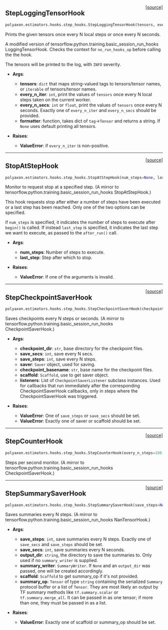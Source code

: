 <span style="float:right;">[[source]](https://github.com/polyaxon/polyaxon-docs/blob/master/polyaxon/estimators/hooks/step_hooks.py#L11)</span>
## StepLoggingTensorHook

```python
polyaxon.estimators.hooks.step_hooks.StepLoggingTensorHook(tensors, every_n_iter=None, every_n_secs=None, at_end=False, formatter=None)
```

Prints the given tensors once every N local steps or once every N seconds.

A modified version of tensorflow.python.training.basic_session_run_hooks LoggingTensorHook.
Checks the context for `no_run_hooks_op` before calling the the hook.

The tensors will be printed to the log, with `INFO` severity.

- __Args__:
	- __tensors__: `dict` that maps string-valued tags to tensors/tensor names,
		or `iterable` of tensors/tensor names.
	- __every_n_iter__: `int`, print the values of `tensors` once every N local
		steps taken on the current worker.
	- __every_n_secs__: `int` or `float`, print the values of `tensors` once every N
		seconds. Exactly one of `every_n_iter` and `every_n_secs` should be
		provided.
	- __formatter__: function, takes dict of `tag`->`Tensor` and returns a string.
		If `None` uses default printing all tensors.

- __Raises__:
	- __ValueError__: if `every_n_iter` is non-positive.


----

<span style="float:right;">[[source]](https://github.com/polyaxon/polyaxon-docs/blob/master/polyaxon/estimators/hooks/step_hooks.py#L42)</span>
## StopAtStepHook

```python
polyaxon.estimators.hooks.step_hooks.StopAtStepHook(num_steps=None, last_step=None)
```

Monitor to request stop at a specified step.
(A mirror to tensorflow.python.training.basic_session_run_hooks StopAtStepHook.)

This hook requests stop after either a number of steps have been
executed or a last step has been reached. Only one of the two options can be
specified.

if `num_steps` is specified, it indicates the number of steps to execute
after `begin()` is called. If instead `last_step` is specified, it
indicates the last step we want to execute, as passed to the `after_run()`
call.

- __Args__:
	- __num_steps__: Number of steps to execute.
	- __last_step__: Step after which to stop.

- __Raises__:
	- __ValueError__: If one of the arguments is invalid.


----

<span style="float:right;">[[source]](https://github.com/polyaxon/polyaxon-docs/blob/master/polyaxon/estimators/hooks/step_hooks.py#L66)</span>
## StepCheckpointSaverHook

```python
polyaxon.estimators.hooks.step_hooks.StepCheckpointSaverHook(checkpoint_dir, save_secs=None, save_steps=None, saver=None, checkpoint_basename='model.ckpt', scaffold=None, listeners=None)
```

Saves checkpoints every N steps or seconds.
(A mirror to tensorflow.python.training.basic_session_run_hooks CheckpointSaverHook.)

- __Args__:
	- __checkpoint_dir__: `str`, base directory for the checkpoint files.
	- __save_secs__: `int`, save every N secs.
	- __save_steps__: `int`, save every N steps.
	- __saver__: `Saver` object, used for saving.
	- __checkpoint_basename__: `str`, base name for the checkpoint files.
	- __scaffold__: `Scaffold`, use to get saver object.
	- __listeners__: List of `CheckpointSaverListener` subclass instances.
		Used for callbacks that run immediately after the corresponding
		CheckpointSaverHook callbacks, only in steps where the
		CheckpointSaverHook was triggered.

- __Raises__:
	- __ValueError__: One of `save_steps` or `save_secs` should be set.
	- __ValueError__: Exactly one of saver or scaffold should be set.


----

<span style="float:right;">[[source]](https://github.com/polyaxon/polyaxon-docs/blob/master/polyaxon/estimators/hooks/step_hooks.py#L90)</span>
## StepCounterHook

```python
polyaxon.estimators.hooks.step_hooks.StepCounterHook(every_n_steps=100, every_n_secs=None, output_dir=None, summary_writer=None)
```

Steps per second monitor.
(A mirror to tensorflow.python.training.basic_session_run_hooks CheckpointSaverHook.)


----

<span style="float:right;">[[source]](https://github.com/polyaxon/polyaxon-docs/blob/master/polyaxon/estimators/hooks/step_hooks.py#L98)</span>
## StepSummarySaverHook

```python
polyaxon.estimators.hooks.step_hooks.StepSummarySaverHook(save_steps=None, save_secs=None, output_dir=None, summary_writer=None, scaffold=None, summary_op=None)
```

Saves summaries every N steps.
(A mirror to tensorflow.python.training.basic_session_run_hooks NanTensorHook.)

- __Args__:
	- __save_steps__: `int`, save summaries every N steps. Exactly one of
		`save_secs` and `save_steps` should be set.
	- __save_secs__: `int`, save summaries every N seconds.
	- __output_dir__: `string`, the directory to save the summaries to. Only used
		if no `summary_writer` is supplied.
	- __summary_writer__: `SummaryWriter`. If `None` and an `output_dir` was passed,
		one will be created accordingly.
	- __scaffold__: `Scaffold` to get summary_op if it's not provided.
	- __summary_op__: `Tensor` of type `string` containing the serialized `Summary`
		protocol buffer or a list of `Tensor`. They are most likely an output
		by TF summary methods like `tf.summary.scalar` or
		`tf.summary.merge_all`. It can be passed in as one tensor; if more
		than one, they must be passed in as a list.

- __Raises__:
	- __ValueError__: Exactly one of scaffold or summary_op should be set.
